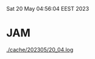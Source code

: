 Sat 20 May 04:56:04 EEST 2023
# JAM
<a href='./cache/202305/20_04.log'>./cache/202305/20_04.log</a>
